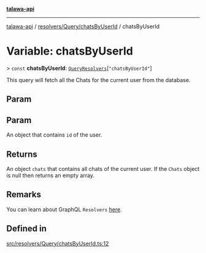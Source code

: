 [**talawa-api**](../../../../README.md)

***

[talawa-api](../../../../modules.md) / [resolvers/Query/chatsByUserId](../README.md) / chatsByUserId

# Variable: chatsByUserId

\> `const` **chatsByUserId**: [`QueryResolvers`](../../../../types/generatedGraphQLTypes/type-aliases/QueryResolvers.md)\[`"chatsByUserId"`\]

This query will fetch all the Chats for the current user from the database.

## Param

## Param

An object that contains `id` of the user.

## Returns

An object `chats` that contains all chats of the current user.
If the `Chats` object is null then returns an empty array.

## Remarks

You can learn about GraphQL `Resolvers`
[here](https://www.apollographql.com/docs/apollo-server/data/resolvers/).

## Defined in

[src/resolvers/Query/chatsByUserId.ts:12](https://github.com/PalisadoesFoundation/talawa-api/blob/039b0f127fb8caa46d57186ab4b3bb27fe150903/src/resolvers/Query/chatsByUserId.ts#L12)
